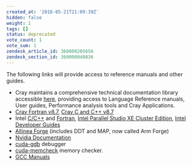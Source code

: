 ```yaml
---
created_at: '2018-05-21T21:09:39Z'
hidden: false
weight: 1
tags: []
status: deprecated
vote_count: 1
vote_sum: 1
zendesk_article_id: 360000205656
zendesk_section_id: 360000040036
---
```


The following links will provide access to reference manuals and other
guides.

- Cray maintains a comprehensive technical documentation library
    accessible [here](https://pubs.cray.com/), providing access to
    Language Reference manuals, User guides, Performance analysis tools
    and Cray Applications.
- [Cray Fortran v8.7](https://pubs.cray.com/content/S-3901/8.7/cray-fortran-reference-manual/fortran-compiler-introduction),
    [Cray C and C++ v8.7](https://pubs.cray.com/content/S-2179/8.7/cray-c-and-c++-reference-manual/invoke-the-c-and-c++-compilers)
- Intel
    [C/C++](https://software.intel.com/en-us/c-compilers/ipsxe-support/documentation)
    and
    [Fortran](https://software.intel.com/en-us/fortran-compilers-support/documentation),
    [Intel Parallel Studio XE Cluster Edition](https://software.intel.com/en-us/node/685016), [Intel
    Developer
    Guides](https://software.intel.com/en-us/documentation/view-all?search_api_views_fulltext=&current_page=0&value=78151,83039;20813,80605,79893,20812,20902;20816;20802;20804)
- [Allinea
    Forge](http://content.allinea.com/downloads/userguide-forge.pdf)
    (includes DDT and MAP, now called Arm Forge)
- [Nvidia Documentation](https://docs.nvidia.com/cuda/)
- [cuda-gdb](https://docs.nvidia.com/cuda/cuda-gdb/) debugger
- [cuda-memcheck](https://docs.nvidia.com/cuda/cuda-memcheck/) memory
    checker.
- [GCC Manuals](https://gcc.gnu.org/onlinedocs/)
